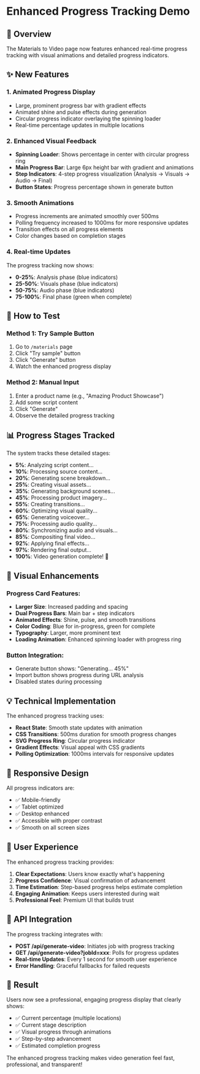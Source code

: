 # Enhanced Progress Tracking Demo

## 🎯 Overview
The Materials to Video page now features enhanced real-time progress tracking with visual animations and detailed progress indicators.

## ✨ New Features

### 1. **Animated Progress Display**
- Large, prominent progress bar with gradient effects
- Animated shine and pulse effects during generation
- Circular progress indicator overlaying the spinning loader
- Real-time percentage updates in multiple locations

### 2. **Enhanced Visual Feedback**
- **Spinning Loader**: Shows percentage in center with circular progress ring
- **Main Progress Bar**: Large 6px height bar with gradient and animations
- **Step Indicators**: 4-step progress visualization (Analysis → Visuals → Audio → Final)
- **Button States**: Progress percentage shown in generate button

### 3. **Smooth Animations**
- Progress increments are animated smoothly over 500ms
- Polling frequency increased to 1000ms for more responsive updates
- Transition effects on all progress elements
- Color changes based on completion stages

### 4. **Real-time Updates**
The progress tracking now shows:
- **0-25%**: Analysis phase (blue indicators)
- **25-50%**: Visuals phase (blue indicators)
- **50-75%**: Audio phase (blue indicators)
- **75-100%**: Final phase (green when complete)

## 🚀 How to Test

### Method 1: Try Sample Button
1. Go to `/materials` page
2. Click "Try sample" button
3. Click "Generate" button
4. Watch the enhanced progress display

### Method 2: Manual Input
1. Enter a product name (e.g., "Amazing Product Showcase")
2. Add some script content
3. Click "Generate"
4. Observe the detailed progress tracking

## 📊 Progress Stages Tracked

The system tracks these detailed stages:
- **5%**: Analyzing script content...
- **10%**: Processing source content...
- **20%**: Generating scene breakdown...
- **25%**: Creating visual assets...
- **35%**: Generating background scenes...
- **45%**: Processing product imagery...
- **55%**: Creating transitions...
- **60%**: Optimizing visual quality...
- **65%**: Generating voiceover...
- **75%**: Processing audio quality...
- **80%**: Synchronizing audio and visuals...
- **85%**: Compositing final video...
- **92%**: Applying final effects...
- **97%**: Rendering final output...
- **100%**: Video generation complete! 🎉

## 🎨 Visual Enhancements

### Progress Card Features:
- **Larger Size**: Increased padding and spacing
- **Dual Progress Bars**: Main bar + step indicators
- **Animated Effects**: Shine, pulse, and smooth transitions
- **Color Coding**: Blue for in-progress, green for complete
- **Typography**: Larger, more prominent text
- **Loading Animation**: Enhanced spinning loader with progress ring

### Button Integration:
- Generate button shows: "Generating... 45%"
- Import button shows progress during URL analysis
- Disabled states during processing

## 💡 Technical Implementation

The enhanced progress tracking uses:
- **React State**: Smooth state updates with animation
- **CSS Transitions**: 500ms duration for smooth progress changes
- **SVG Progress Ring**: Circular progress indicator
- **Gradient Effects**: Visual appeal with CSS gradients
- **Polling Optimization**: 1000ms intervals for responsive updates

## 📱 Responsive Design

All progress indicators are:
- ✅ Mobile-friendly
- ✅ Tablet optimized
- ✅ Desktop enhanced
- ✅ Accessible with proper contrast
- ✅ Smooth on all screen sizes

## 🎯 User Experience

The enhanced progress tracking provides:
1. **Clear Expectations**: Users know exactly what's happening
2. **Progress Confidence**: Visual confirmation of advancement
3. **Time Estimation**: Step-based progress helps estimate completion
4. **Engaging Animation**: Keeps users interested during wait
5. **Professional Feel**: Premium UI that builds trust

## 🔧 API Integration

The progress tracking integrates with:
- **POST /api/generate-video**: Initiates job with progress tracking
- **GET /api/generate-video?jobId=xxx**: Polls for progress updates
- **Real-time Updates**: Every 1 second for smooth user experience
- **Error Handling**: Graceful fallbacks for failed requests

## 🎉 Result

Users now see a professional, engaging progress display that clearly shows:
- ✅ Current percentage (multiple locations)
- ✅ Current stage description
- ✅ Visual progress through animations
- ✅ Step-by-step advancement
- ✅ Estimated completion progress

The enhanced progress tracking makes video generation feel fast, professional, and transparent! 